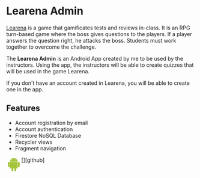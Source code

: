 # Learena Admin 

[Learena](https://www.reddit.com/r/LearenaTeachingGame/) is a game that gamificates tests and reviews in-class. It is an RPG turn-based game where the boss gives questions to the players. If a player answers the question right, he attacks the boss. Students must work together to overcome the challenge.

The **Learena Admin** is an Android App created by me to be used by the instructors. Using the app, the instructors will be able to create quizzes that will be used in the game Learena.

If you don't have an account created in Learena, you will be able to create one in the app.

## Features

* Account registration by email
* Account authentication
* Firestore NoSQL Database
* Recycler views
* Fragment navigation

[<img align="left" alt="Android" width="40px" src="https://github.com/devicons/devicon/blob/master/icons/android/android-original.svg"/>][github]